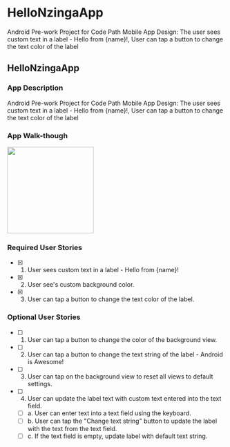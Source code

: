 # HelloNzingaApp
Android Pre-work Project for Code Path Mobile App Design: The user sees custom text in a label - Hello from {name}!, User can tap a button to change the text color of the label

## HelloNzingaApp

### App Description
Android Pre-work Project for Code Path Mobile App Design: The user sees custom text in a label - Hello from {name}!, User can tap a button to change the text color of the label

### App Walk-though   
<img src="https://i.imgflip.com/3nmi41.gif" width=200><br>


### Required User Stories
- [x] 1. User sees custom text in a label - Hello from {name}!
- [x] 2. User see's custom background color.
- [x] 3. User can tap a button to change the text color of the label.

### Optional User Stories
- [ ] 1. User can tap a button to change the color of the background view.  
- [ ] 2. User can tap a button to change the text string of the label - Android is Awesome!  
- [ ] 3. User can tap on the background view to reset all views to default settings.  
- [ ] 4. User can update the label text with custom text entered into the text field.  
   - [ ] a. User can enter text into a text field using the keyboard.  
   - [ ] b. User can tap the "Change text string" button to update the label with the text from the text field.  
   - [ ] c. If the text field is empty, update label with default text string.  
